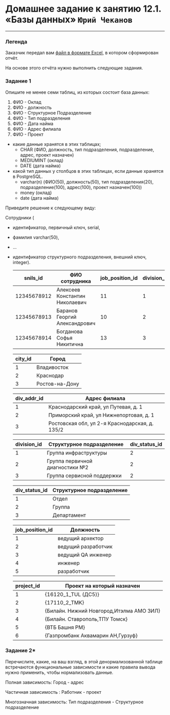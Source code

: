 # Домашнее задание к занятию 12.1. «Базы данных» `Юрий Чеканов`

------

### Легенда

Заказчик передал вам [файл в формате Excel](files/1201/hw-12-1.xlsx), в котором сформирован отчёт.

На основе этого отчёта нужно выполнить следующие задания.

### Задание 1

Опишите не менее семи таблиц, из которых состоит база данных:

1. ФИО - Оклад
2. ФИО - должность
3. ФИО - Структурное Подразделение
4. ФИО - Тип подразделения
5. ФИО - Дата найма
6. ФИО - Адрес филиала
7. ФИО - Проект

- какие данные хранятся в этих таблицах;
  - CHAR (ФИО, должность, тип подразделения, подразделение, адрес,  проект назначен)
  - MEDIUMINT (оклад)
  - DATE (дата найма)
- какой тип данных у столбцов в этих таблицах, если данные хранятся в PostgreSQL.
  - varchar(n) (ФИО(50), должность(50), тип подразделения(20), подразделение(100), адрес(100),  проект назначен(100))
  - money (оклад)
  - date (дата найма)

Приведите решение к следующему виду:

Сотрудники (

- идентификатор, первичный ключ, serial,

- фамилия varchar(50),

- ...

- идентификатор структурного подразделения, внешний ключ, integer).

  | snils_id    | ФИО сотрудника                 | job_position_id | division_id | city_id | div_addr_id | Дата найма | Оклад    | project_id |
  | ----------- | ------------------------------ | --------------- | ----------- | ------- | ----------- | ---------- | -------- | ---------- |
  | 12345678912 | Алексеев Константин Николаевич | 11              | 1           | 3       | 3           | 260713     | 67100.00 | 23         |
  | 12345678913 | Баранов Георгий Александрович  | 10              | 2           | 2       | 1           | 230313     | 31000.00 | 26         |
  | 12345678914 | Богданова Софья Никитична      | 13              | 3           | 2       | 1           | 31217      | 12130.00 | 9          |

  | city_id | Город          |
  | ------- | -------------- |
  | 1       | Владивосток    |
  | 2       | Краснодар      |
  | 3       | Ростов-на-Дону |

  | div_addr_id | Адрес филиала                                  |
  | ----------- | ---------------------------------------------- |
  | 1           | Краснодарский край, ул Путевая, д. 1           |
  | 2           | Приморский край, ул  Нижнепортовая, д. 1       |
  | 3           | Ростовская обл, ул 2-я Краснодарская, д. 135/2 |

  | division_id | Структурное подразделение        | div_status_id |
  | ----------- | -------------------------------- | ------------- |
  | 1           | Группа инфраструктуры            | 2             |
  | 2           | Группа первичной  диагностики №2 | 2             |
  | 3           | Группа сервисной поддержки       | 2             |

  | div_status_id | Структурное подразделение |
  | ------------- | ------------------------- |
  | 1             | Отдел                     |
  | 2             | Группа                    |
  | 3             | Департамент               |

  | job_position_id | Должность           |
  | --------------- | ------------------- |
  | 1               | ведущий архектор    |
  | 2               | ведущий разработчик |
  | 3               | ведущий QA инженер  |
  | 4               | инженер             |
  | 5               | разработчик         |

  | project_id | Проект на который назначен               |
  | ---------- | ---------------------------------------- |
  | 1          | {16120_1_TUL (ДС5)}                      |
  | 2          | {17110_2_TMK}                            |
  | 3          | {Билайн. Нижний Новгород,Итэлма АМО ЗИЛ} |
  | 4          | {Билайн. Ставрополь,ТПУ  Томск}          |
  | 5          | {ВТБ Башня PM}                           |
  | 6          | {Газпромбанк Аквамарин  АН,Гурзуф}       |



### Задание 2*

Перечислите, какие, на ваш взгляд, в этой денормализованной таблице встречаются функциональные зависимости и какие правила вывода нужно применить, чтобы нормализовать данные.

Полная зависимость: Город - адрес

Частичная зависимость : Работник - проект

Многозначная зависимость: Тип подразделения - Структурное подразделение

 

